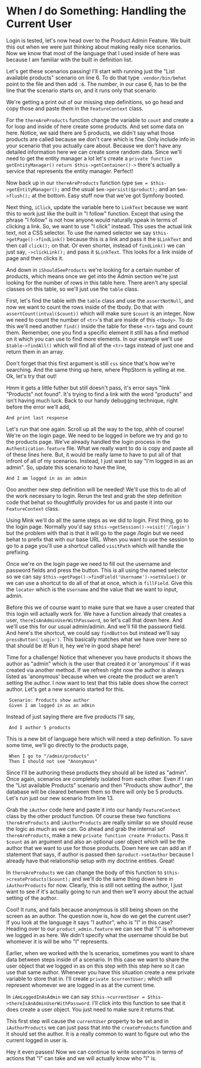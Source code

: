 # When *I* do Something: Handling the Current User

Login is tested, let's now head over to the Product Admin Feature. We built
this out when we were just thinking about making really nice scenarios. Now we know
that most of the language that I used inside of here was because I am familiar with
the built in definition list. 

Let's get these scenarios passing! I'll start with running just the "List available products"
scenario on line 6. To do that type `.vendor/bin/behat` point to the file and then add `:6`. 
The number, in our case 6, has to be the line that the scenario starts on, and it runs only that
scenario.

We're getting a print out of our missing step definitions, so go head and copy those and paste
them in the `FeatureContext` class. 

For the `thereAreProducts` function change the variable to `count` and create a for loop and
inside of here create some products. And set some data on here. Notice, we said there are 5
products, we didn't say what those products are called because we don't care which is fine. Only
include info in your scenario that you actually care about. Because we don't have any detailed
information here we can create some random data. Since we'll need to get the entity manager
a lot let's create a `private function getEntityManager()` `return $this->getContainer()->`
there's actually a service that represents the entity manager. Perfect! 

Now back up in our `thereAreProducts` function type `$em = $this->getEntityManager();` and
the usual `$em->persist($product);` and an `$em->flush();` at the bottom. Easy stuff now that
we've got Symfony booted. 

Next thing, `iClick`, update the variable here to `LinkText` because we want this to work just like
the built in "I follow" function. Except that using the phrase "I follow" is not how anyone would naturally
speak in terms of clicking a link. So, we want to use "I click" instead. This uses the actual link text,
not a CSS selector. To use the named selector we say `$this->getPage()->findLink()` because this is a link
and pass it the `$LinkText` and then call `click();` on that. Or even shorter, instead of `findLink()` we
can just say, `->clickLink();` and pass it `$LinkText`. This looks for a link inside of page and then clicks
it. 

And down in `iShouldSeeProducts` we're looking for a certain number of products, which means once we get
into the Admin section we're just looking for the number of rows in this table here. There aren't any 
special classes on this table, so we'll just use the `table` class. 

First, let's find the table with the `table` class and use the `assertNotNull`, and now we want to count
the rows inside of the tbody. Do that with `assertCount(intval($count))` which will make sure `$count` is
an integer. Now we need to count the number of `<tr>`'s that are inside of this `<tbody>`. To do this we'll
need another `find()` inside the table for these `<tr>` tags and count them. Remember, one you find a specific
element it still has a find method on it which you can use to find more elements. In our example we'll use
`$table->findAll()` which will find all of the `<tr>` tags instead of just one and return them in an array. 

Don't forget that this first argument is still `css` since that's how we're searching. And the same thing up here,
where PhpStorm is yelling at me. Ok, let's try that out!

Hmm it gets a little futher but still doesn't pass, it's error says "link "Products" not found". It's trying
to find a link with the word "products" and isn't having much luck. Back to our handy debugging technique, 
right before the error we'll add,

    And print last response

Let's run that one again. Scroll up all the way to the top, ahhh of course! We're on the login page. We 
need to be logged in before we try and go to the products page. We've already handled the login process
in the `Authentication.feature` file. What we really want to do is copy and paste all of these lines here.
But, it would be really lame to have to put all of that infront of all of my scenarios. Instead, I just
want to say "I'm logged in as an admin". So, update this scenario to have the line,

    And I am logged in as an admin

Ooo another new step definition will be needed! We'll use this to do all of the work necessary to login. 
Rerun the test and grab the step definition code that behat so thoughtfully provides for us and paste
it into our `FeatureContext` class. 

Using Mink we'll do all the same steps as we did to login. First thing, go to the login page. Normally you'd
say `$this->getSession()->visit('/login')` but the problem with that is that it will go to the page /login
but we need behat to prefix that with our base URL. When you want to use the session to go to a page 
you'll use a shortcut called `visitPath` which will handle the prefixing. 

Once we're on the login page we need to fill out the username and password fields and press the button.
This is all using the named selector so we can say `$this->getPage()->findField('Username')->setValue()`
or we can use a shortcut to do all of that at once, which is `fillField`. Give this the `locater` which is
the `Username` and the value that we want to input, admin. 

Before this we of course want to make sure that we have a user created that this login will actually work for.
We have a function already that creates a user, `thereIsAnAdminUserWithPassword`, so let's call that down here.
And we'll use this for our usual admin/admin. And we'll fill the password field. And here's the shortcut, we could
say `findButton` but instead we'll say `pressButton('Login')`. This basically matches what we have over here so
that should be it! Run it, hey we're in good shape here!

Time for a challenge! Notice that whenever you have products it shows the author as "admin" which is the user
that created it or 'anonymous' if it was created via another method. If we refresh right now the author
is always listed as 'anonymous' because when we create the product we aren't setting the author. I now want to
test that this table does show the correct author. Let's get a new scenario started for this. 

     Scenario: Products show author
     Given I am logged in as an admin

Instead of just saying there are five products I'll say,

     And I author 5 products 

This is a new bit of language here which will need a step definition. To save some time, we'll go directly
to the products page,

     When I go to "/admin/products"
     Then I should not see "Anonymous"

Since I'll be authoring these products they should all be listed as "admin". Once again, scenarios are completely
isolated from each other. Even if I ran the "List available Products" scenario and then "Products show author", 
the database will be cleared between them so there will only be 5 products. Let's run just our new scenario
from line 13.

Grab the `iAuthor` code here and paste it into our handy `FeatureContext` class by the other product function.
Of course these two functions `thereAreProducts` and `iAuthorProducts` are really similar so we should reuse
the logic as much as we can. Go ahead and grab the internal sof `thereAreProducts`, make a new `private function create Products`. Pass it `$count` as an argument and also an optional user object which will be the author that we
want to use for those products. Down here we can add an if statement that says, if author is passed then 
`$product->setAuthor` because I already have that relationship setup with my doctrine entities. Great!

In `thereAreProducts` we can change the body of this function to `$this->createProducts($count);` and
we'll do the same thing down here in `iAuthorProducts` for now. Clearly, this is still not setting the author,
I just want to see if it's actually going to run and then we'll worry about the actual setting of the author.

Cool! It runs, and fails because anonymous is still being shown on the screen as an author. The question now is,
how do we get the current user? If you look at the language it says "I author", who is "I" in this case?
Heading over to our `product_admin.feature` we can see that "I" is whomever we logged in as here. We didn't 
specify what the username should be but whomever it is will be who "I" represents.

Earlier, when we worked with the ls scenarios, sometimes you want to share data between steps inside of a
scenario. In this case we want to share the user object that we logged in as on this step with this step
here so it can use that same author. Whenever you have this situation create a new private variable to
store that in. I'll create `private $currentUser;` which will represent whomever we are logged in as at the
current time.

In `iAmLoggedInAsAdmin` we can say `$this->currentUser = $this->thereIsAnAdminUserWithPassword`. I'll click
into this function to see that it does create a user object. You just need to make sure it returns that. 

This first step will cause the `currentUser` property to be set and in `iAuthorProducts` we can just pass
that into the `createProducts` function and it should set the author. It is a really common to want to
figure out who the current logged in user is.

Hey it even passes! Now we can continue to write scenarios in terms of actions that "I" can take and we
will actually know who "I" is.
